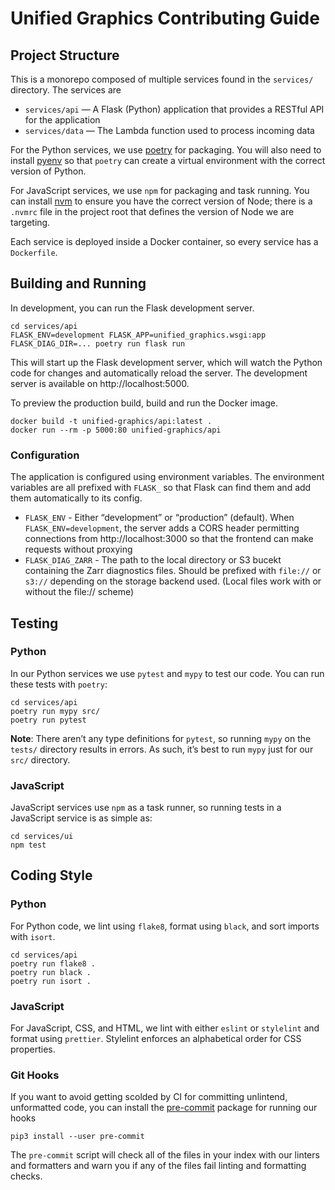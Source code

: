 # Unified Graphics Contributing Guide

## Project Structure

This is a monorepo composed of multiple services found in the `services/`
directory. The services are

- `services/api` — A Flask (Python) application that provides a RESTful API for
  the application
- `services/data` — The Lambda function used to process incoming data

For the Python services, we use [poetry](https://python-poetry.org/) for
packaging. You will also need to install [pyenv](https://github.com/pyenv/pyenv)
so that `poetry` can create a virtual environment with the correct version of
Python.

For JavaScript services, we use `npm` for packaging and task running. You can
install [nvm](https://github.com/nvm-sh/nvm) to ensure you have the correct
version of Node; there is a `.nvmrc` file in the project root that defines the
version of Node we are targeting.

Each service is deployed inside a Docker container, so every service has a
`Dockerfile`.

## Building and Running

In development, you can run the Flask development server.

```
cd services/api
FLASK_ENV=development FLASK_APP=unified_graphics.wsgi:app FLASK_DIAG_DIR=... poetry run flask run
```

This will start up the Flask development server, which will watch the Python
code for changes and automatically reload the server. The development server is
available on http://localhost:5000.

To preview the production build, build and run the Docker image.

```
docker build -t unified-graphics/api:latest .
docker run --rm -p 5000:80 unified-graphics/api
```

### Configuration

The application is configured using environment variables. The environment
variables are all prefixed with `FLASK_` so that Flask can find them and add
them automatically to its config.

- `FLASK_ENV` - Either “development” or “production” (default). When
  `FLASK_ENV=development`, the server adds a CORS header permitting connections
  from http://localhost:3000 so that the frontend can make requests without
  proxying
- `FLASK_DIAG_ZARR` - The path to the local directory or S3 bucekt containing the
  Zarr diagnostics files. Should be prefixed with `file://` or `s3://` depending
  on the storage backend used. (Local files work with or without the file:// scheme)

## Testing

### Python

In our Python services we use `pytest` and `mypy` to test our code. You can run
these tests with `poetry`:

```
cd services/api
poetry run mypy src/
poetry run pytest
```

**Note**: There aren’t any type definitions for `pytest`, so running `mypy` on
the `tests/` directory results in errors. As such, it’s best to run `mypy` just
for our `src/` directory.

### JavaScript

JavaScript services use `npm` as a task runner, so running tests in a JavaScript
service is as simple as:

```
cd services/ui
npm test
```

## Coding Style

### Python

For Python code, we lint using `flake8`, format using `black`, and sort imports with `isort`.

```
cd services/api
poetry run flake8 .
poetry run black .
poetry run isort .
```

### JavaScript

For JavaScript, CSS, and HTML, we lint with either `eslint` or `stylelint`
and format using `prettier`. Stylelint enforces an alphabetical order for CSS
properties.

### Git Hooks

If you want to avoid getting scolded by CI for committing unlintend, unformatted
code, you can install the [pre-commit](https://pre-commit.com/) package for
running our hooks

```
pip3 install --user pre-commit
```

The `pre-commit` script will check all of the files in your index with our
linters and formatters and warn you if any of the files fail linting and
formatting checks.
